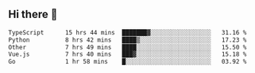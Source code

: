 ## Hi there 👋

<!--START_SECTION:waka-->

```txt
TypeScript      15 hrs 44 mins  ███████▓░░░░░░░░░░░░░░░░░   31.16 %
Python          8 hrs 42 mins   ████▒░░░░░░░░░░░░░░░░░░░░   17.23 %
Other           7 hrs 49 mins   ████░░░░░░░░░░░░░░░░░░░░░   15.50 %
Vue.js          7 hrs 40 mins   ███▓░░░░░░░░░░░░░░░░░░░░░   15.18 %
Go              1 hr 58 mins    █░░░░░░░░░░░░░░░░░░░░░░░░   03.92 %
```

<!--END_SECTION:waka-->
